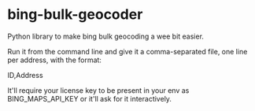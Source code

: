 # bing-bulk-geocoder
Python library to make bing bulk geocoding a wee bit easier.

Run it from the command line and give it a comma-separated file, one line per address, with the format:

ID,Address

It'll require your license key to be present in your env as BING_MAPS_API_KEY or it'll ask for it interactively.